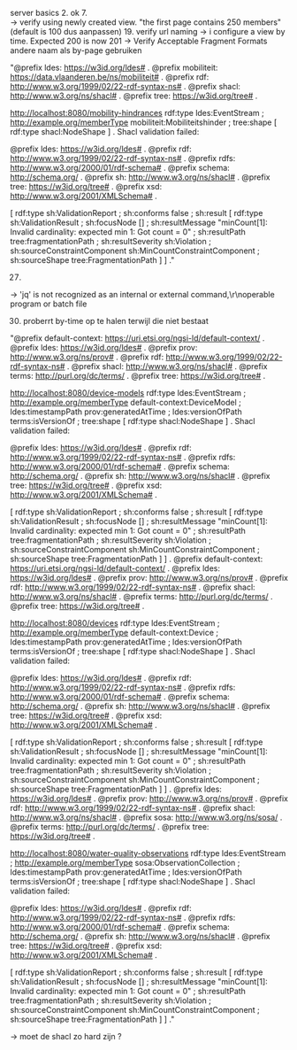 server basics
2. ok
7.  
-> verify using newly created view. "the first page contains 250 members" (default is 100 dus aanpassen)
19. verify url naming 
-> i configure a view by time. Expected 200 is now 201 
-> Verify Acceptable Fragment Formats andere naam als by-page gebruiken

"@prefix ldes:       <https://w3id.org/ldes#> .
@prefix mobiliteit: <https://data.vlaanderen.be/ns/mobiliteit#> .
@prefix rdf:        <http://www.w3.org/1999/02/22-rdf-syntax-ns#> .
@prefix shacl:      <http://www.w3.org/ns/shacl#> .
@prefix tree:       <https://w3id.org/tree#> .

<http://localhost:8080/mobility-hindrances>
        rdf:type    ldes:EventStream ;
        <http://example.org/memberType>
                mobiliteit:Mobiliteitshinder ;
        tree:shape  [ rdf:type  shacl:NodeShape ] .
Shacl validation failed: 

@prefix ldes:   <https://w3id.org/ldes#> .
@prefix rdf:    <http://www.w3.org/1999/02/22-rdf-syntax-ns#> .
@prefix rdfs:   <http://www.w3.org/2000/01/rdf-schema#> .
@prefix schema: <http://schema.org/> .
@prefix sh:     <http://www.w3.org/ns/shacl#> .
@prefix tree:   <https://w3id.org/tree#> .
@prefix xsd:    <http://www.w3.org/2001/XMLSchema#> .

[ rdf:type     sh:ValidationReport ;
  sh:conforms  false ;
  sh:result    [ rdf:type                      sh:ValidationResult ;
                 sh:focusNode                  []  ;
                 sh:resultMessage              "minCount[1]: Invalid cardinality: expected min 1: Got count = 0" ;
                 sh:resultPath                 tree:fragmentationPath ;
                 sh:resultSeverity             sh:Violation ;
                 sh:sourceConstraintComponent  sh:MinCountConstraintComponent ;
                 sh:sourceShape                tree:FragmentationPath
               ]
] ."

27. 
-> 'jq' is not recognized as an internal or external command,\r\noperable program or batch file

30. proberrt by-time op te halen terwijl die niet bestaat

"@prefix default-context: <https://uri.etsi.org/ngsi-ld/default-context/> .
@prefix ldes:            <https://w3id.org/ldes#> .
@prefix prov:            <http://www.w3.org/ns/prov#> .
@prefix rdf:             <http://www.w3.org/1999/02/22-rdf-syntax-ns#> .
@prefix shacl:           <http://www.w3.org/ns/shacl#> .
@prefix terms:           <http://purl.org/dc/terms/> .
@prefix tree:            <https://w3id.org/tree#> .

<http://localhost:8080/device-models>
        rdf:type            ldes:EventStream ;
        <http://example.org/memberType>
                default-context:DeviceModel ;
        ldes:timestampPath  prov:generatedAtTime ;
        ldes:versionOfPath  terms:isVersionOf ;
        tree:shape          [ rdf:type  shacl:NodeShape ] .
Shacl validation failed: 

@prefix ldes:   <https://w3id.org/ldes#> .
@prefix rdf:    <http://www.w3.org/1999/02/22-rdf-syntax-ns#> .
@prefix rdfs:   <http://www.w3.org/2000/01/rdf-schema#> .
@prefix schema: <http://schema.org/> .
@prefix sh:     <http://www.w3.org/ns/shacl#> .
@prefix tree:   <https://w3id.org/tree#> .
@prefix xsd:    <http://www.w3.org/2001/XMLSchema#> .

[ rdf:type     sh:ValidationReport ;
  sh:conforms  false ;
  sh:result    [ rdf:type                      sh:ValidationResult ;
                 sh:focusNode                  []  ;
                 sh:resultMessage              "minCount[1]: Invalid cardinality: expected min 1: Got count = 0" ;
                 sh:resultPath                 tree:fragmentationPath ;
                 sh:resultSeverity             sh:Violation ;
                 sh:sourceConstraintComponent  sh:MinCountConstraintComponent ;
                 sh:sourceShape                tree:FragmentationPath
               ]
] .
@prefix default-context: <https://uri.etsi.org/ngsi-ld/default-context/> .
@prefix ldes:            <https://w3id.org/ldes#> .
@prefix prov:            <http://www.w3.org/ns/prov#> .
@prefix rdf:             <http://www.w3.org/1999/02/22-rdf-syntax-ns#> .
@prefix shacl:           <http://www.w3.org/ns/shacl#> .
@prefix terms:           <http://purl.org/dc/terms/> .
@prefix tree:            <https://w3id.org/tree#> .

<http://localhost:8080/devices>
        rdf:type            ldes:EventStream ;
        <http://example.org/memberType>
                default-context:Device ;
        ldes:timestampPath  prov:generatedAtTime ;
        ldes:versionOfPath  terms:isVersionOf ;
        tree:shape          [ rdf:type  shacl:NodeShape ] .
Shacl validation failed: 

@prefix ldes:   <https://w3id.org/ldes#> .
@prefix rdf:    <http://www.w3.org/1999/02/22-rdf-syntax-ns#> .
@prefix rdfs:   <http://www.w3.org/2000/01/rdf-schema#> .
@prefix schema: <http://schema.org/> .
@prefix sh:     <http://www.w3.org/ns/shacl#> .
@prefix tree:   <https://w3id.org/tree#> .
@prefix xsd:    <http://www.w3.org/2001/XMLSchema#> .

[ rdf:type     sh:ValidationReport ;
  sh:conforms  false ;
  sh:result    [ rdf:type                      sh:ValidationResult ;
                 sh:focusNode                  []  ;
                 sh:resultMessage              "minCount[1]: Invalid cardinality: expected min 1: Got count = 0" ;
                 sh:resultPath                 tree:fragmentationPath ;
                 sh:resultSeverity             sh:Violation ;
                 sh:sourceConstraintComponent  sh:MinCountConstraintComponent ;
                 sh:sourceShape                tree:FragmentationPath
               ]
] .
@prefix ldes:  <https://w3id.org/ldes#> .
@prefix prov:  <http://www.w3.org/ns/prov#> .
@prefix rdf:   <http://www.w3.org/1999/02/22-rdf-syntax-ns#> .
@prefix shacl: <http://www.w3.org/ns/shacl#> .
@prefix sosa:  <http://www.w3.org/ns/sosa/> .
@prefix terms: <http://purl.org/dc/terms/> .
@prefix tree:  <https://w3id.org/tree#> .

<http://localhost:8080/water-quality-observations>
        rdf:type            ldes:EventStream ;
        <http://example.org/memberType>
                sosa:ObservationCollection ;
        ldes:timestampPath  prov:generatedAtTime ;
        ldes:versionOfPath  terms:isVersionOf ;
        tree:shape          [ rdf:type  shacl:NodeShape ] .
Shacl validation failed: 

@prefix ldes:   <https://w3id.org/ldes#> .
@prefix rdf:    <http://www.w3.org/1999/02/22-rdf-syntax-ns#> .
@prefix rdfs:   <http://www.w3.org/2000/01/rdf-schema#> .
@prefix schema: <http://schema.org/> .
@prefix sh:     <http://www.w3.org/ns/shacl#> .
@prefix tree:   <https://w3id.org/tree#> .
@prefix xsd:    <http://www.w3.org/2001/XMLSchema#> .

[ rdf:type     sh:ValidationReport ;
  sh:conforms  false ;
  sh:result    [ rdf:type                      sh:ValidationResult ;
                 sh:focusNode                  []  ;
                 sh:resultMessage              "minCount[1]: Invalid cardinality: expected min 1: Got count = 0" ;
                 sh:resultPath                 tree:fragmentationPath ;
                 sh:resultSeverity             sh:Violation ;
                 sh:sourceConstraintComponent  sh:MinCountConstraintComponent ;
                 sh:sourceShape                tree:FragmentationPath
               ]
] ."

-> moet de shacl zo hard zijn ?